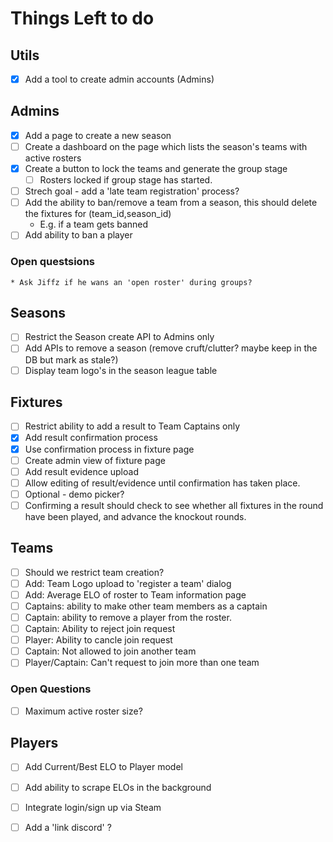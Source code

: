 # Things Left to do

## Utils
* [x] Add a tool to create admin accounts (Admins)

## Admins
* [x] Add a page to create a new season
* [ ] Create a dashboard on the page which lists the season's teams with active rosters
* [x] Create a button to lock the teams and generate the group stage
    * [ ] Rosters locked if group stage has started.
* [ ] Strech goal - add a 'late team registration' process?
* [ ] Add the ability to ban/remove a team from a season, this should delete the fixtures for (team_id,season_id)
    * E.g. if a team gets banned
* [ ] Add ability to ban a player

### Open questsions
    * Ask Jiffz if he wans an 'open roster' during groups?

## Seasons
* [ ] Restrict the Season create API to Admins only
* [ ] Add APIs to remove a season (remove cruft/clutter? maybe keep in the DB but mark as stale?)
* [ ] Display team logo's in the season league table

## Fixtures
* [ ] Restrict ability to add a result to Team Captains only
* [x] Add result confirmation process
* [x] Use confirmation process in fixture page
* [ ] Create admin view of fixture page
* [ ] Add result evidence upload
* [ ] Allow editing of result/evidence until confirmation has taken place.
* [ ] Optional - demo picker?
* [ ] Confirming a result should check to see whether all fixtures in the round have been played, and advance the knockout rounds.

## Teams
* [ ] Should we restrict team creation?
* [ ] Add: Team Logo upload to 'register a team' dialog
* [ ] Add: Average ELO of roster to Team information page
* [ ] Captains: ability to make other team members as a captain
* [ ] Captain: ability to remove a player from the roster.
* [ ] Captain: Ability to reject join request
* [ ] Player: Ability to cancle join request
* [ ] Captain: Not allowed to join another team
* [ ] Player/Captain: Can't request to join more than one team

### Open Questions
* [ ] Maximum active roster size?

## Players
* [ ] Add Current/Best ELO to Player model
* [ ] Add ability to scrape ELOs in the background
* [ ] Integrate login/sign up via Steam
* [ ] Add a 'link discord' ?


